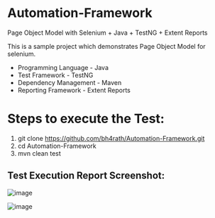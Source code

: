 # Automation-Framework
Page Object Model with Selenium + Java + TestNG + Extent Reports

This is a sample project which demonstrates Page Object Model for selenium.

- Programming Language - Java
- Test Framework - TestNG
- Dependency Management - Maven
- Reporting Framework - Extent Reports

# Steps to execute the Test:
1. git clone https://github.com/bh4rath/Automation-Framework.git
2. cd Automation-Framework
3. mvn clean test

## Test Execution Report Screenshot:


![image](https://user-images.githubusercontent.com/34835631/82294154-50ba0300-99cb-11ea-8994-d89eae54ba13.png)


![image](https://user-images.githubusercontent.com/34835631/82294203-64fe0000-99cb-11ea-8bce-07c23bce460b.png)

